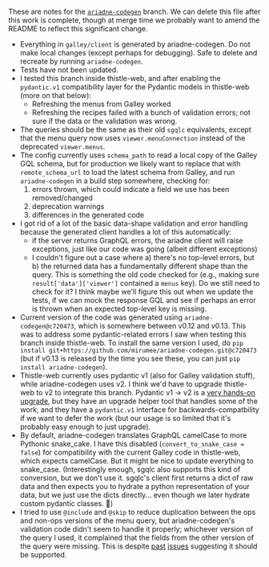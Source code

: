 These are notes for the [`ariadne-codegen`](https://github.com/mirumee/ariadne-codegen) branch. We can delete this file after this work is complete, though at merge time we probably want to amend the README to reflect this significant change.

* Everything in `galley/client` is generated by ariadne-codegen. Do not make local changes (except perhaps for debugging). Safe to delete and recreate by running `ariadne-codegen`.
* Tests have not been updated.
* I tested this branch inside thistle-web, and after enabling the `pydantic.v1` compatibility layer for the Pydantic models in thistle-web (more on that below):
  * Refreshing the menus from Galley worked
  * Refreshing the recipes failed with a bunch of validation errors; not sure if the data or the validation was wrong.
* The queries should be the same as their old `sgqlc` equivalents, except that the menu query now uses `viewer.menuConnection` instead of the deprecated `viewer.menus`.
* The config currently uses `schema_path` to read a local copy of the Galley GQL schema, but for production we likely want to replace that with `remote_schema_url` to load the latest schema from Galley, and run `ariadne-codegen` in a build step somewhere, checking for:
  1. errors thrown, which could indicate a field we use has been removed/changed
  2. deprecation warnings
  3. differences in the generated code
* I got rid of a lot of the basic data-shape validation and error handling because the generated client handles a lot of this automatically:
  * if the server returns GraphQL errors, the ariadne client will raise exceptions, just like our code was going (albeit different exceptions)
  * I couldn't figure out a case where a) there's no top-level errors, but b) the returned data has a fundamentally different shape than the query. This is something the old code checked for (e.g., making sure `result['data']['viewer']` contained a `menus` key). Do we still need to check for it? I think maybe we'll figure this out when we update the tests, if we can mock the response GQL and see if perhaps an error is thrown when an expected top-level key is missing.
* Current version of the code was generated using `ariadne-codegen@c720473`, which is somewhere between v0.12 and v0.13. This was to address some pydantic-related errors I saw when testing this branch inside thistle-web. To install the same version I used, do `pip install git+https://github.com/mirumee/ariadne-codegen.git@c720473` (but if v0.13 is released by the time you see these, you can just `pip install ariadne-codegen`).
* Thistle-web currently uses pydantic v1 (also for Galley validation stuff), while ariadne-codegen uses v2. I think we'd have to upgrade thistle-web to v2 to integrate this branch. Pydantic v1 -> v2 is a [very hands-on upgrade](https://docs.pydantic.dev/latest/migration/), but they have an upgrade helper tool that handles some of the work, and they have a `pydantic.v1` interface for backwards-compatbility if we want to defer the work (but our usage is so limited that it's probably easy enough to just upgrade).
* By default, ariadne-codegen translates GraphQL camelCase to more Pythonic snake_cake. I have this disabled (`convert_to_snake_case = false`) for compatibility with the current Galley code in thistle-web, which expects camelCase. But it might be nice to update everything to snake_case. (Interestingly enough, sgqlc also supports this kind of conversion, but we don't use it. sgqlc's client first returns a dict of raw data and then expects you to hydrate a python representation of your data, but we just use the dicts directly... even though we later hydrate custom pydantic classes. 🤷)
* I tried to use `@include` and `@skip` to reduce duplication between the ops and non-ops versions of the menu query, but ariadne-codegen's validation code didn't seem to handle it properly; whichever version of the query I used, it complained that the fields from the other version of the query were missing. This is despite [past](https://github.com/mirumee/ariadne-codegen/issues/43) [issues](https://github.com/mirumee/ariadne-codegen/issues/204) suggesting it should be supported.
